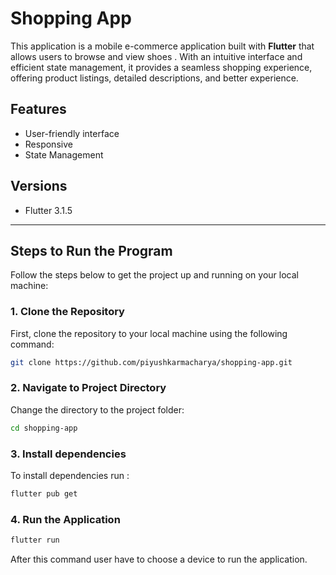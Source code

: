 # **Shopping App**
This application is a mobile e-commerce application built with **Flutter** that allows users to browse and view shoes . With an intuitive interface and efficient state management, it provides a seamless shopping experience, offering product listings, detailed descriptions, and better experience.

## **Features**
- User-friendly interface
- Responsive
- State Management

## **Versions**
- Flutter 3.1.5

---

## **Steps to Run the Program**

Follow the steps below to get the project up and running on your local machine:

### 1. **Clone the Repository**
   First, clone the repository to your local machine using the following command: 
   ```bash
   git clone https://github.com/piyushkarmacharya/shopping-app.git
   ```


### 2. **Navigate to Project Directory**
Change the directory to the project folder: 
```bash
cd shopping-app
```

### 3. **Install dependencies**
To install dependencies run : 
```bash
flutter pub get
```

### 4. **Run the Application**
```bash
flutter run
```

After this command user have to choose a device to run the application.
   
   
